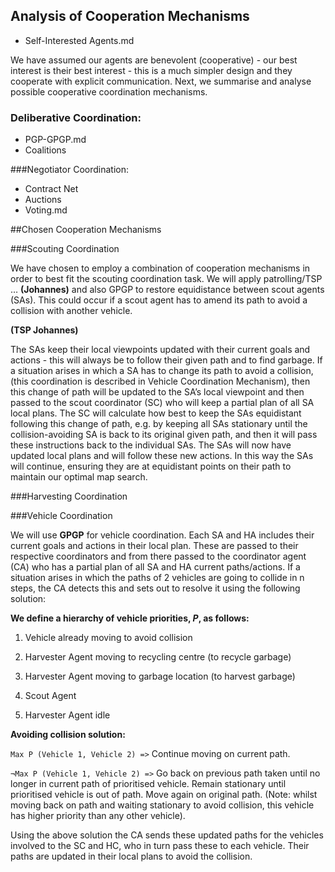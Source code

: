 ## Analysis of Cooperation Mechanisms

- Self-Interested Agents.md

We have assumed our agents are benevolent (cooperative) - our best interest is their best interest - this is a much simpler design and they cooperate with explicit communication. Next, we summarise and analyse possible cooperative coordination mechanisms. 


### Deliberative Coordination:
- PGP-GPGP.md
- Coalitions

###Negotiator Coordination:

- Contract Net
- Auctions
- Voting.md



##Chosen Cooperation Mechanisms

###Scouting Coordination

We have chosen to employ a combination of cooperation mechanisms in order to best fit the scouting coordination task. We will apply patrolling/TSP … **(Johannes)** and also GPGP to restore equidistance between scout agents (SAs). This could occur if a scout agent has to amend its path to avoid a collision with another vehicle. 

**(TSP Johannes)**

The SAs keep their local viewpoints updated with their current goals and actions - this will always be to follow their given path and to find garbage. If a situation arises in which a SA has to change its path to avoid a collision, (this coordination is described in Vehicle Coordination Mechanism), then this change of path will be updated to the SA’s local viewpoint and then passed to the scout coordinator (SC) who will keep a partial plan of all SA local plans. The SC will calculate how best to keep the SAs equidistant following this change of path, e.g. by keeping all SAs stationary until the collision-avoiding SA is back to its original given path, and then it will pass these instructions back to the individual SAs. The SAs will now have updated local plans and will follow these new actions. In this way the SAs will continue, ensuring they are at equidistant points on their path to maintain our optimal map search. 

###Harvesting Coordination



###Vehicle Coordination

We will use **GPGP** for vehicle coordination. Each SA and HA includes their current goals and actions in their local plan. These are passed to their respective coordinators and from there passed to the coordinator agent (CA) who has a partial plan of all SA and HA current paths/actions. If a situation arises in which the paths of 2 vehicles are going to collide in n steps, the CA detects this and sets out to resolve it using the following solution:

**We define a hierarchy of vehicle priorities, *P*, as follows:**

1. Vehicle already moving to avoid collision

2. Harvester Agent moving to recycling centre (to recycle garbage)

3. Harvester Agent moving to garbage location (to harvest garbage)

4. Scout Agent 

5. Harvester Agent idle 

**Avoiding collision solution:**

`Max P (Vehicle 1, Vehicle 2) =>` Continue moving on current path.

`¬Max P (Vehicle 1, Vehicle 2) =>` Go back on previous path taken until no longer in current path of prioritised vehicle. Remain stationary until prioritised vehicle is out of path. Move again on original path. (Note: whilst moving back on path and waiting stationary to avoid collision, this vehicle has higher priority than any other vehicle).

Using the above solution the CA sends these updated paths for the vehicles involved to the SC and HC, who in turn pass these to each vehicle. Their paths are updated in their local plans to avoid the collision.  
